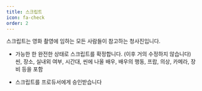 ```yaml
---
title: 스크립트
icon: fa-check
order: 2
---
```


스크립트는 영화 촬영에 임하는 모든 사람들이 참고하는 청사진입니다. 

- 가능한 한 완전한 상태로 스크립트를 확정합니다. (이후 거의 수정하지 않습니다)
    씬, 장소, 실내외 여부, 시간대, 씬에 나올 배우, 배우의 행동, 프랍, 의상, 카메라, 장비 등을 포함

- 스크립트를 프로듀서에게 승인받습니다